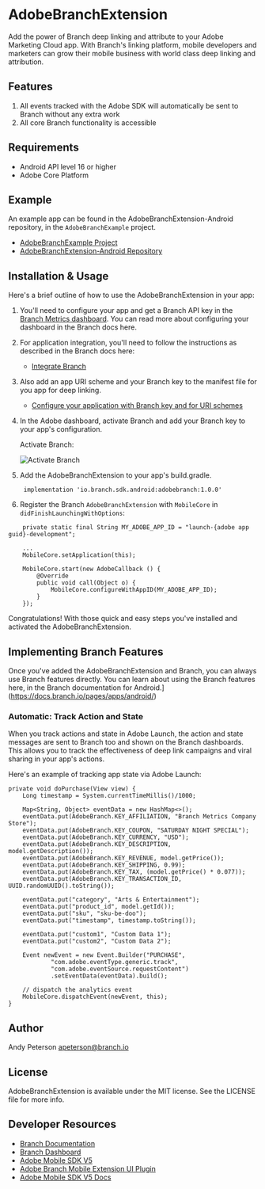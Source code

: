 # AdobeBranchExtension

Add the power of Branch deep linking and attribute to your Adobe Marketing Cloud app. With Branch's linking platform, mobile developers and marketers can grow their mobile business with world class deep linking and attribution.

## Features
1. All events tracked with the Adobe SDK will automatically be sent to Branch without any extra work
2. All core Branch functionality is accessible

## Requirements
- Android API level 16 or higher
- Adobe Core Platform

## Example

An example app can be found in the AdobeBranchExtension-Android repository, in the `AdobeBranchExample`
project.

- [AdobeBranchExample Project](https://github.com/BranchMetrics/AdobeBranchExtension-Android/tree/master/AdobeBranchExample)
- [AdobeBranchExtension-Android Repository](https://github.com/BranchMetrics/AdobeBranchExtension-Android)

## Installation & Usage

Here's a brief outline of how to use the AdobeBranchExtension in your app:

1. You'll need to configure your app and get a Branch API key in the [Branch Metrics dashboard](https://branch.dashboard.branch.io/account-settings/app). You can read more about configuring your dashboard in the Branch docs here.

2. For application integration, you'll need to follow the instructions as described in the Branch docs here:

   - [Integrate Branch](https://docs.branch.io/pages/apps/android/)

3. Also add an app URI scheme and your Branch key to the manifest file for you app for deep linking.

   - [Configure your application with Branch key and for URI schemes](https://docs.branch.io/pages/apps/android/#configure-app)

4. In the Adobe dashboard, activate Branch and add your Branch key to your app's configuration.

   Activate Branch:

   ![Activate Branch](scripts/images/adobe-dash-install.png)

5. Add the AdobeBranchExtension to your app's build.gradle.

        implementation 'io.branch.sdk.android:adobebranch:1.0.0'

6. Register the Branch `AdobeBranchExtension` with `MobileCore` in `didFinishLaunchingWithOptions`:

```
    private static final String MY_ADOBE_APP_ID = "launch-{adobe app guid}-development";

    ...
    MobileCore.setApplication(this);

    MobileCore.start(new AdobeCallback () {
        @Override
        public void call(Object o) {
            MobileCore.configureWithAppID(MY_ADOBE_APP_ID);
        }
    });

```

Congratulations! With those quick and easy steps you've installed and activated the AdobeBranchExtension.

## Implementing Branch Features

Once you've added the AdobeBranchExtension and Branch, you can always use Branch features directly. You can learn about using the Branch features here, in the Branch documentation for Android.](https://docs.branch.io/pages/apps/android/)


### Automatic: Track Action and State
When you track actions and state in Adobe Launch, the action and state messages are sent to Branch too and shown on the
Branch dashboards. This allows you to track the effectiveness of deep link campaigns and viral sharing in your app's actions.

Here's an example of tracking app state via Adobe Launch:

    private void doPurchase(View view) {
        Long timestamp = System.currentTimeMillis()/1000;

        Map<String, Object> eventData = new HashMap<>();
        eventData.put(AdobeBranch.KEY_AFFILIATION, "Branch Metrics Company Store");
        eventData.put(AdobeBranch.KEY_COUPON, "SATURDAY NIGHT SPECIAL");
        eventData.put(AdobeBranch.KEY_CURRENCY, "USD");
        eventData.put(AdobeBranch.KEY_DESCRIPTION, model.getDescription());
        eventData.put(AdobeBranch.KEY_REVENUE, model.getPrice());
        eventData.put(AdobeBranch.KEY_SHIPPING, 0.99);
        eventData.put(AdobeBranch.KEY_TAX, (model.getPrice() * 0.077));
        eventData.put(AdobeBranch.KEY_TRANSACTION_ID, UUID.randomUUID().toString());

        eventData.put("category", "Arts & Entertainment");
        eventData.put("product_id", model.getId());
        eventData.put("sku", "sku-be-doo");
        eventData.put("timestamp", timestamp.toString());

        eventData.put("custom1", "Custom Data 1");
        eventData.put("custom2", "Custom Data 2");

        Event newEvent = new Event.Builder("PURCHASE",
                "com.adobe.eventType.generic.track",
                "com.adobe.eventSource.requestContent")
                .setEventData(eventData).build();

        // dispatch the analytics event
        MobileCore.dispatchEvent(newEvent, this);
    }


## Author

Andy Peterson apeterson@branch.io

## License

AdobeBranchExtension is available under the MIT license. See the LICENSE file for more info.

## Developer Resources

- [Branch Documentation](https://docs.branch.io/)
- [Branch Dashboard](https://dashboard.branch.io/)
- [Adobe Mobile SDK V5](https://launch.gitbook.io/marketing-mobile-sdk-v5-by-adobe-documentation/release-notes)
- [Adobe Branch Mobile Extension UI Plugin](https://github.com/BranchMetrics/adobe-branch-mobile-plugin)
- [Adobe Mobile SDK V5 Docs](https://launch.gitbook.io/marketing-mobile-sdk-v5-by-adobe-documentation/build-your-own-extension)